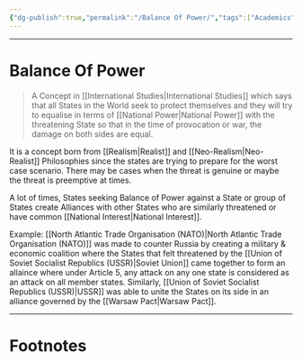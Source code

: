 ```yaml
---
{"dg-publish":true,"permalink":"/Balance Of Power/","tags":["Academics","politics"]}
---
```



---
# Balance Of Power
> A Concept in [[International Studies\|International Studies]] which says that all States in the World seek to protect themselves and they will try to equalise in terms of [[National Power\|National Power]] with the threatening State so that in the time of provocation or war, the damage on both sides are equal.

It is a concept born from [[Realism\|Realist]] and [[Neo-Realism\|Neo-Realist]] Philosophies since the states are trying to prepare for the worst case scenario. There may be cases when the threat is genuine or maybe the threat is preemptive at times.

A lot of times, States seeking Balance of Power against a State or group of States create Alliances with other States who are similarly threatened or have common [[National Interest\|National Interest]]. 

Example: [[North Atlantic Trade Organisation (NATO)\|North Atlantic Trade Organisation (NATO)]] was made to counter Russia by creating a military & economic coalition where the States that felt threatened by the [[Union of Soviet Socialist Republics (USSR)\|Soviet Union]] came together to form an allaince where under Article 5, any attack on any one state is considered as an attack on all member states. Similarly, [[Union of Soviet Socialist Republics (USSR)\|USSR]] was able to unite the States on its side in an alliance governed by the [[Warsaw Pact\|Warsaw Pact]]. 


---
# Footnotes